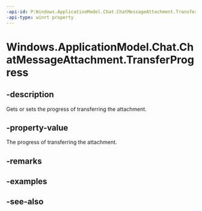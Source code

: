----api-id: P:Windows.ApplicationModel.Chat.ChatMessageAttachment.TransferProgress
-api-type: winrt property
---<!-- Property syntaxpublic double TransferProgress { get;  set; }--># Windows.ApplicationModel.Chat.ChatMessageAttachment.TransferProgress## -descriptionGets or sets the progress of transferring the attachment.## -property-valueThe progress of transferring the attachment.## -remarks## -examples## -see-also